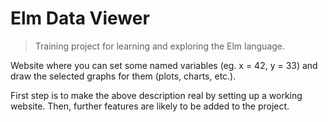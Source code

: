 # Elm Data Viewer

> Training project for learning and exploring the Elm language.

Website where you can set some named variables (eg. x = 42, y = 33) and draw the selected graphs for them (plots, charts, etc.).

First step is to make the above description real by setting up a working website. Then, further features are likely to be added to the project.
